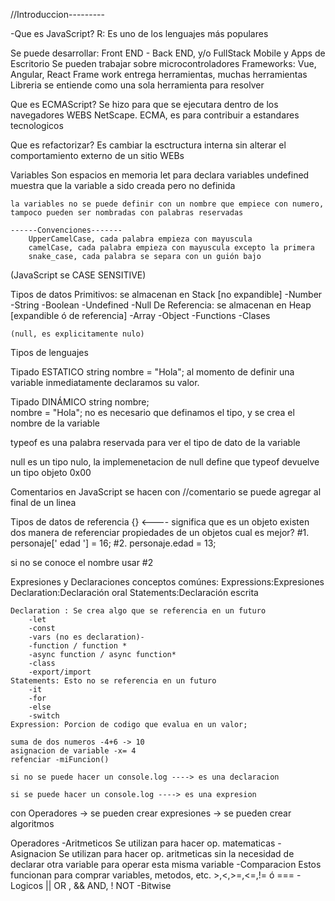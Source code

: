 //Introduccion---------

-Que es JavaScript?
R: Es uno de los lenguajes más populares

Se puede desarrollar:
Front END - Back END, y/o FullStack
Mobile y Apps de Escritorio
Se pueden trabajar sobre microcontroladores
Frameworks: Vue, Angular, React
Frame work entrega herramientas, muchas herramientas
Libreria se entiende como una sola herramienta para resolver

Que es ECMAScript?
Se hizo para que se ejecutara dentro de los navegadores WEBS
NetScape. ECMA, es para contribuir a estandares tecnologicos

Que es refactorizar?
Es cambiar la esctructura interna sin alterar el comportamiento externo de un sitio WEBs

Variables
Son espacios en memoria
let para declara variables
undefined muestra que la variable a sido creada pero no definida

    la variables no se puede definir con un nombre que empiece con numero, tampoco pueden ser nombradas con palabras reservadas

    ------Convenciones-------
        UpperCamelCase, cada palabra empieza con mayuscula
        camelCase, cada palabra empieza con mayuscula excepto la primera
        snake_case, cada palabra se separa con un guión bajo

(JavaScript se CASE SENSITIVE)

Tipos de datos
Primitivos: se almacenan en Stack
[no expandible]
-Number
-String
-Boolean
-Undefined
-Null
De Referencia: se almacenan en Heap
[expandible ó de referencia]
-Array
-Object
-Functions
-Clases

    (null, es explicitamente nulo)

Tipos de lenguajes

Tipado ESTATICO
string nombre = "Hola";
al momento de definir una variable inmediatamente declaramos su valor.

Tipado DINÁMICO
string nombre;  
nombre = "Hola";
no es necesario que definamos el tipo, y se crea el nombre de la variable

typeof es una palabra reservada para ver el tipo de dato de la variable

null es un tipo nulo, la implemenetacion de null define que typeof devuelve un tipo objeto
0x00

Comentarios en JavaScript
se hacen con //comentario
se puede agregar al final de un linea

Tipos de datos de referencia
{} <---- significa que es un objeto
existen dos manera de referenciar propiedades de un objetos
cual es mejor?
#1. personaje[' edad '] = 16;
#2. personaje.edad = 13;

si no se conoce el nombre usar #2

Expresiones y Declaraciones
conceptos comúnes:
Expressions:Expresiones
Declaration:Declaración oral
Statements:Declaración escrita

    Declaration : Se crea algo que se referencia en un futuro
        -let
        -const
        -vars (no es declaration)-
        -function / function *
        -async function / async function*
        -class
        -export/import
    Statements: Esto no se referencia en un futuro
        -it
        -for
        -else
        -switch
    Expression: Porcion de codigo que evalua en un valor;

    suma de dos numeros -4+6 -> 10
    asignacion de variable -x= 4
    refenciar -miFuncion()

    si no se puede hacer un console.log ----> es una declaracion

    si se puede hacer un console.log ----> es una expresion

con Operadores
-> se pueden crear expresiones
-> se pueden crear algoritmos

Operadores
-Aritmeticos
Se utilizan para hacer op. matematicas
-Asignacion
Se utilizan para hacer op. aritmeticas sin la necesidad de declarar otra variable para operar esta misma variable
-Comparacion
Estos funcionan para comprar variables, metodos, etc. >,<,>=,<=,!= ó ===
-Logicos
|| OR , && AND, ! NOT
-Bitwise
